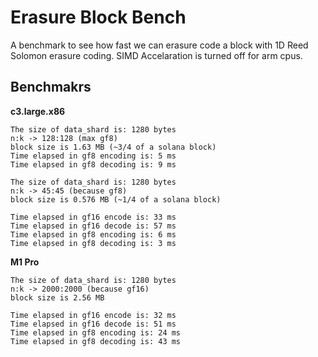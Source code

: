 # Erasure Block Bench

A benchmark to see how fast we can erasure code a block with 1D Reed Solomon erasure coding. SIMD Accelaration is turned off for arm cpus.

## Benchmakrs

**c3.large.x86**
```
The size of data_shard is: 1280 bytes
n:k -> 128:128 (max gf8)
block size is 1.63 MB (~3/4 of a solana block)
Time elapsed in gf8 encoding is: 5 ms
Time elapsed in gf8 decoding is: 9 ms
```
```
The size of data_shard is: 1280 bytes
n:k -> 45:45 (because gf8)
block size is 0.576 MB (~1/4 of a solana block)

Time elapsed in gf16 encode is: 33 ms
Time elapsed in gf16 decode is: 57 ms
Time elapsed in gf8 encoding is: 6 ms
Time elapsed in gf8 decoding is: 3 ms
```

**M1 Pro**
```
The size of data_shard is: 1280 bytes
n:k -> 2000:2000 (because gf16)
block size is 2.56 MB

Time elapsed in gf16 encode is: 32 ms
Time elapsed in gf16 decode is: 51 ms
Time elapsed in gf8 encoding is: 24 ms
Time elapsed in gf8 decoding is: 43 ms
```